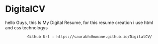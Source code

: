 # DigitalCV
hello Guys,
              this Is My Digital Resume, for this resume creation i use html and css technologys
              
              Github Url : https://saurabhdhumane.github.io/DigitalCV/
